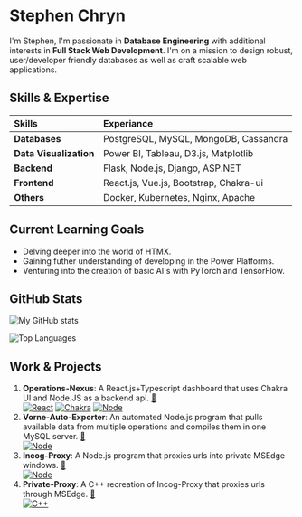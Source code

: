 # Stephen Chryn

I'm Stephen, I'm passionate in **Database Engineering** with additional interests in **Full Stack Web Development**. I'm on a mission to design robust, user/developer friendly databases as well as craft scalable web applications.

## Skills & Expertise

|Skills                 |Experiance                              |
|         :----         |                  :----                 |
|**Databases**          | PostgreSQL, MySQL, MongoDB, Cassandra  |
|**Data Visualization** | Power BI, Tableau, D3.js, Matplotlib   |
|**Backend**            | Flask, Node.js, Django, ASP.NET        |
|**Frontend**           | React.js, Vue.js, Bootstrap, Chakra-ui |
|**Others**             | Docker, Kubernetes, Nginx, Apache      |

## Current Learning Goals

- Delving deeper into the world of HTMX.
- Gaining futher understanding of developing in the Power Platforms.
- Venturing into the creation of basic AI's with PyTorch and TensorFlow.

## GitHub Stats

![My GitHub stats](https://github-readme-stats.vercel.app/api?username=SRCthird&count_private=true&show_icons=true&theme=radical)

![Top Languages](https://github-readme-stats.vercel.app/api/top-langs/?username=SRCthird&layout=compact&theme=radical)

## Work & Projects

1. **Operations-Nexus**: A React.js+Typescript dashboard that uses Chakra UI and Node.JS as a backend api.  [🔗](https://github.com/SRCthird/operations-nexus)  <br />
  [![React][React.js]][React-url] [![Chakra][Chakra-ui]][Chakra-url] [![Node][Node.js]][Node-url]
2. **Vorne-Auto-Exporter**: An automated Node.js program that pulls available data from multiple operations and compiles them in one MySQL server. [🔗](https://github.com/SRCthird/vorne-auto-exporter)  <br />
  [![Node][Node.js]][Node-url]
3. **Incog-Proxy**: A Node.js program that proxies urls into private MSEdge windows. [🔗](https://github.com/SRCthird/Incog-Proxy)  <br />
  [![Node][Node.js]][Node-url]
4. **Private-Proxy**: A C++ recreation of Incog-Proxy that proxies urls through MSEdge.  [🔗](https://github.com/SRCthird/Incog-Proxy)  <br />
  [![C++][C++.app]][C++-url]

[C++.app]: https://img.shields.io/badge/-c++-FFFFFF?style=for-the-badge&logo=c%2B%2B&logoColor=black
[C++-url]: https://learn.microsoft.com/en-us/cpp/?view=msvc-170
[Flask.com]: https://img.shields.io/badge/Flask-000000?style=for-the-badge&logo=flask&logoColor=white
[Flask-url]: https://flask.palletsprojects.com/en/2.3.x/
[Chakra-ui]: https://img.shields.io/badge/Chakra%20UI-3DD6D0?style=for-the-badge&logo=chakraui&logoColor=white
[Chakra-url]: https://chakra-ui.com/
[Node.js]: https://img.shields.io/badge/node.js-8CC84B?style=for-the-badge&logo=nodedotjs&logoColor=white
[Node-url]: https://nodejs.org/en
[Next.js]: https://img.shields.io/badge/next.js-000000?style=for-the-badge&logo=nextdotjs&logoColor=white
[Next-url]: https://nextjs.org/
[React.js]: https://img.shields.io/badge/React-20232A?style=for-the-badge&logo=react&logoColor=61DAFB
[React-url]: https://reactjs.org/
[Vue.js]: https://img.shields.io/badge/Vue.js-35495E?style=for-the-badge&logo=vuedotjs&logoColor=4FC08D
[Vue-url]: https://vuejs.org/
[Angular.io]: https://img.shields.io/badge/Angular-DD0031?style=for-the-badge&logo=angular&logoColor=white
[Angular-url]: https://angular.io/
[Svelte.dev]: https://img.shields.io/badge/Svelte-4A4A55?style=for-the-badge&logo=svelte&logoColor=FF3E00
[Svelte-url]: https://svelte.dev/
[Laravel.com]: https://img.shields.io/badge/Laravel-FF2D20?style=for-the-badge&logo=laravel&logoColor=white
[Laravel-url]: https://laravel.com
[Bootstrap.com]: https://img.shields.io/badge/Bootstrap-563D7C?style=for-the-badge&logo=bootstrap&logoColor=white
[Bootstrap-url]: https://getbootstrap.com
[JQuery.com]: https://img.shields.io/badge/jQuery-0769AD?style=for-the-badge&logo=jquery&logoColor=white
[JQuery-url]: https://jquery.com 
